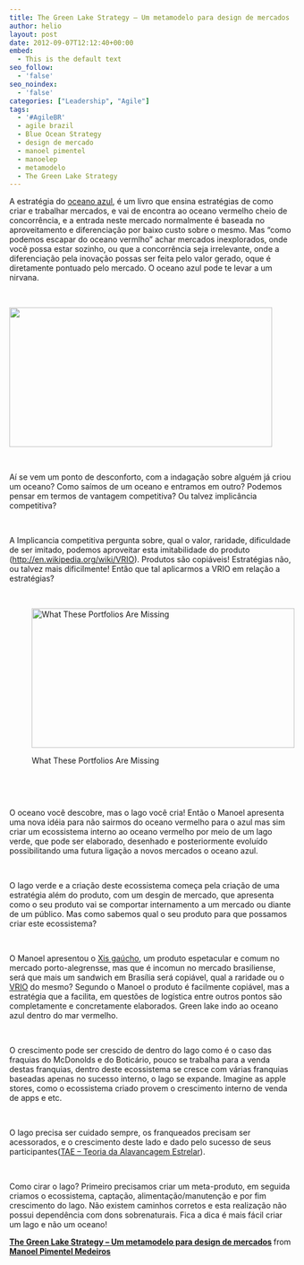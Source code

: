 ```yaml
---
title: The Green Lake Strategy – Um metamodelo para design de mercados – Manoel Pimentel Medeiros
author: helio
layout: post
date: 2012-09-07T12:12:40+00:00
embed:
  - This is the default text
seo_follow:
  - 'false'
seo_noindex:
  - 'false'
categories: ["Leadership", "Agile"]
tags:
  - '#AgileBR'
  - agile brazil
  - Blue Ocean Strategy
  - design de mercado
  - manoel pimentel
  - manoelep
  - metamodelo
  - The Green Lake Strategy
---
```

A estratégia do [oceano azul][1], é um livro que ensina estratégias de como criar e trabalhar mercados, e vai de encontra ao oceano vermelho cheio de concorrência, e a entrada neste mercado normalmente é baseada no aproveitamento e diferenciação por baixo custo sobre o mesmo. Mas &#8220;como podemos escapar do oceano vermlho&#8221; achar mercados inexplorados, onde você possa estar sozinho, ou que a concorrência seja irrelevante, onde a diferenciação pela inovação possas ser feita pelo valor gerado, oque é diretamente pontuado pelo mercado. O oceano azul pode te levar a um nirvana.

&nbsp;

[<img class="aligncenter size-full wp-image-636" src="/uploads/2012/09/nirvanaManoel.png" alt="" width="470" height="249" srcset="/uploads/2012/09/nirvanaManoel.png 470w, /uploads/2012/09/nirvanaManoel-300x158.png 300w" sizes="(max-width: 470px) 100vw, 470px" />][2]

&nbsp;

Aí se vem um ponto de desconforto, com a indagação sobre alguém já criou um oceano? Como saímos de um oceano e entramos em outro? Podemos pensar em termos de vantagem competitiva? Ou talvez implicância competitiva?

&nbsp;

A Implicancia competitiva pergunta sobre, qual o valor, raridade, dificuldade de ser imitado, podemos aproveitar esta imitabilidade do produto (<http://en.wikipedia.org/wiki/VRIO>). Produtos são copiáveis! Estratégias não, ou talvez mais dificilmente! Então que tal aplicarmos a VRIO em relação a estratégias?

&nbsp;<figure id="attachment_638" style="width: 470px" class="wp-caption aligncenter">

[<img class="size-full wp-image-638" src="/uploads/2012/09/whatThesePortfoliosAreMissing1.png" alt="What These Portfolios Are Missing" width="470" height="249" srcset="/uploads/2012/09/whatThesePortfoliosAreMissing1.png 470w, /uploads/2012/09/whatThesePortfoliosAreMissing1-300x158.png 300w" sizes="(max-width: 470px) 100vw, 470px" />][3]<figcaption class="wp-caption-text">What These Portfolios Are Missing</figcaption></figure> 

&nbsp;

&nbsp;

O oceano você descobre, mas o lago você cria! Então o Manoel apresenta uma nova idéia para não sairmos do oceano vermelho para o azul mas sim criar um ecossistema interno ao oceano vermelho por meio de um lago verde, que pode ser elaborado, desenhado e posteriormente evoluído possibilitando uma futura ligação a novos mercados o oceano azul.

&nbsp;

O lago verde e a criação deste ecossistema começa pela criação de uma estratégia além do produto, com um desgin de mercado, que apresenta como o seu produto vai se comportar internamento a um mercado ou diante de um público. Mas como sabemos qual o seu produto para que possamos criar este ecossistema?

&nbsp;

O Manoel apresentou o [Xis gaúcho][4], um produto espetacular e comum no mercado porto-alegrensse, mas que é incomun no mercado brasiliense, será que mais um sandwich em Brasília será copiável, qual a raridade ou o [VRIO][5] do mesmo? Segundo o Manoel o produto é facilmente copiável, mas a estratégia que a facilita, em questões de logística entre outros pontos são completamente e concretamente elaborados. Green lake indo ao oceano azul dentro do mar vermelho.

&nbsp;

O crescimento pode ser crescido de dentro do lago como é o caso das fraquias do McDonolds e do Boticário, pouco se trabalha para a venda destas franquias, dentro deste ecossistema se cresce com várias franquias baseadas apenas no sucesso interno, o lago se expande. Imagine as apple stores, como o ecossistema criado provem o crescimento interno de venda de apps e etc.

&nbsp;

O lago precisa ser cuidado sempre, os franqueados precisam ser acessorados, e o crescimento deste lado e dado pelo sucesso de seus participantes([TAE &#8211; Teoria da Alavancagem Estrelar][6]).

&nbsp;

Como cirar o lago? Primeiro precisamos criar um meta-produto, em seguida criamos o ecossistema, captação, alimentação/manutenção e por fim crescimento do lago. Não existem caminhos corretos e esta realização não possui dependência com dons sobrenaturais. Fica a dica é mais fácil criar um lago e não um oceano!

<div style="margin-bottom:5px">
  <strong> <a href="http://www.slideshare.net/manoelp/the-green-lake-strategy-um-metamodelo-para-design-de-mercados" title="The Green Lake Strategy - Um metamodelo para design de mercados" target="_blank">The Green Lake Strategy &#8211; Um metamodelo para design de mercados</a> </strong> from <strong><a href="http://www.slideshare.net/manoelp" target="_blank">Manoel Pimentel Medeiros</a></strong>
</div>

 [1]: http://en.wikipedia.org/wiki/Blue_Ocean_Strategy "Blue Ocean Strategy"
 [2]: /uploads/2012/09/nirvanaManoel.png
 [3]: /uploads/2012/09/whatThesePortfoliosAreMissing1.png
 [4]: http://xisgaucho.com.br/ "xis-gaucho"
 [5]: http://en.wikipedia.org/wiki/VRIO "VRIO"
 [6]: http://www.slideshare.net/manoelp/tae-teoria-da-alavancagem-estrelar-manoel-pimentel "TAE"